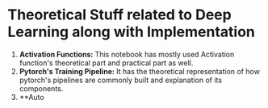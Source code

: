 # Theoretical Stuff related to Deep Learning along with Implementation
1. **Activation Functions:** This notebook has mostly used Activation function's theoretical part and practical part as well.
2. **Pytorch's Training Pipeline:** It has the theoretical representation of how pytorch's pipelines are commonly built and explanation of its components.
3. **Auto